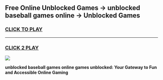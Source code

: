 
## Free Online Unblocked Games → unblocked baseball games online → Unblocked Games
<h3>
<a href="https://premium.freeplayer.one?title=unblocked_baseball_games_online&ref=21F">CLICK TO PLAY</a></h3>
<hr>

<h3>
<a href="https://premium.freeplayer.one?title=unblocked_baseball_games_online&ref=21F">CLICK 2 PLAY</a>
  
</h3>

<a href="https://premium.freeplayer.one?title=unblocked_baseball_games_online&ref=21F/"><img src="https://clearcache.store/games.png"></a>


**unblocked baseball games online games unblocked: Your Gateway to Fun and Accessible Online Gaming**
